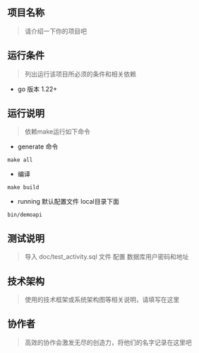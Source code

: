 ## 项目名称
> 请介绍一下你的项目吧  



## 运行条件
> 列出运行该项目所必须的条件和相关依赖  
* go 版本 1.22+

## 运行说明
> 依赖make运行如下命令
* generate 命令
```shell
make all
```
* 编译
```shell
make build
```
* running 默认配置文件 local目录下面
```shell
bin/demoapi 
```



## 测试说明
> 导入 doc/test_activity.sql 文件
> 配置 数据库用户密码和地址



## 技术架构
> 使用的技术框架或系统架构图等相关说明，请填写在这里  


## 协作者
> 高效的协作会激发无尽的创造力，将他们的名字记录在这里吧
